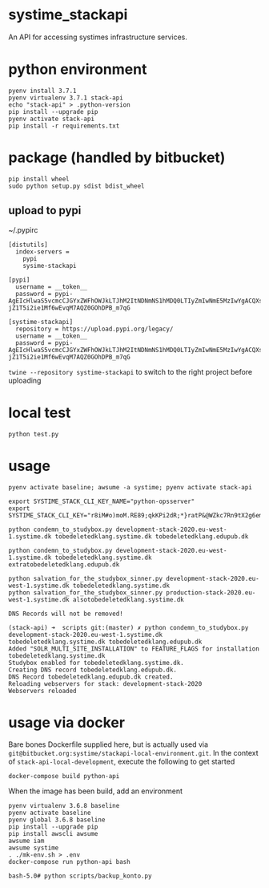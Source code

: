 # systime_stackapi

An API for accessing systimes infrastructure services.

# python environment

    pyenv install 3.7.1
    pyenv virtualenv 3.7.1 stack-api
    echo "stack-api" > .python-version
    pip install --upgrade pip
    pyenv activate stack-api
    pip install -r requirements.txt

# package (handled by bitbucket)

    pip install wheel
    sudo python setup.py sdist bdist_wheel

## upload to pypi

~/.pypirc

    [distutils]
      index-servers =
        pypi
        sysime-stackapi
    
    [pypi]
      username = __token__
      password = pypi-AgEIcHlwaS5vcmcCJGYxZWFhOWJkLTJhM2ItNDNmNS1hMDQ0LTIyZmIwNmE5MzIwYgACQXsicGVybWlzc2lvbnMiOiB7InByb2plY3RzIjogWyJzeXN0aW1lLXN0YWNrYXBpIl19LCAidmVyc2lvbiI6IDF9AAAGICC4hRR17-jZ1T5i2ie1Mf6wEvqM7AQZ0GOhDPB_m7qG
    
    [systime-stackapi]
      repository = https://upload.pypi.org/legacy/
      username = __token__
      password = pypi-AgEIcHlwaS5vcmcCJGYxZWFhOWJkLTJhM2ItNDNmNS1hMDQ0LTIyZmIwNmE5MzIwYgACQXsicGVybWlzc2lvbnMiOiB7InByb2plY3RzIjogWyJzeXN0aW1lLXN0YWNrYXBpIl19LCAidmVyc2lvbiI6IDF9AAAGICC4hRR17-jZ1T5i2ie1Mf6wEvqM7AQZ0GOhDPB_m7qG

`twine --repository systime-stackapi` to switch to the right project before uploading


# local test

    python test.py

# usage

    pyenv activate baseline; awsume -a systime; pyenv activate stack-api
    
    export SYSTIME_STACK_CLI_KEY_NAME="python-opsserver"
    export SYSTIME_STACK_CLI_KEY="r8iM#o)moM.RE89;qkKPi2dR;*}ratP&@WZkc7Rn9tX2g6emLV8VNxzwPdN@bwK4"
    
    python condemn_to_studybox.py development-stack-2020.eu-west-1.systime.dk tobedeletedklang.systime.dk tobedeletedklang.edupub.dk

    python condemn_to_studybox.py development-stack-2020.eu-west-1.systime.dk tobedeletedklang.systime.dk extratobedeletedklang.edupub.dk

    python salvation_for_the_studybox_sinner.py development-stack-2020.eu-west-1.systime.dk tobedeletedklang.systime.dk 
    python salvation_for_the_studybox_sinner.py production-stack-2020.eu-west-1.systime.dk alsotobedeletedklang.systime.dk 

    DNS Records will not be removed!

    (stack-api) ➜  scripts git:(master) ✗ python condemn_to_studybox.py development-stack-2020.eu-west-1.systime.dk tobedeletedklang.systime.dk tobedeletedklang.edupub.dk
    Added "SOLR_MULTI_SITE_INSTALLATION" to FEATURE_FLAGS for installation tobedeletedklang.systime.dk
    Studybox enabled for tobedeletedklang.systime.dk.
    Creating DNS record tobedeletedklang.edupub.dk.
    DNS Record tobedeletedklang.edupub.dk created.
    Reloading webservers for stack: development-stack-2020
    Webservers reloaded

# usage via docker

Bare bones Dockerfile supplied here, but is actually used via `git@bitbucket.org:systime/stackapi-local-environment.git`.
In the context of `stack-api-local-development`, execute the following to get started

    docker-compose build python-api

When the image has been build, add an environment
    
    pyenv virtualenv 3.6.8 baseline
    pyenv activate baseline
    pyenv global 3.6.8 baseline
    pip install --upgrade pip
    pip install awscli awsume
    awsume iam
    awsume systime
    . ./mk-env.sh > .env
    docker-compose run python-api bash
    
    bash-5.0# python scripts/backup_konto.py
